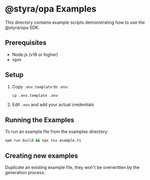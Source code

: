# @styra/opa Examples

This directory contains example scripts demonstrating how to use the @styra/opa SDK.

## Prerequisites

- Node.js (v18 or higher)
- npm

## Setup

1. Copy `.env.template` to `.env`:
   ```bash
   cp .env.template .env
   ```

2. Edit `.env` and add your actual credentials

## Running the Examples

To run an example file from the examples directory:

```bash
npm run build && npx tsx example.ts
```

## Creating new examples

Duplicate an existing example file, they won't be overwritten by the generation process.


